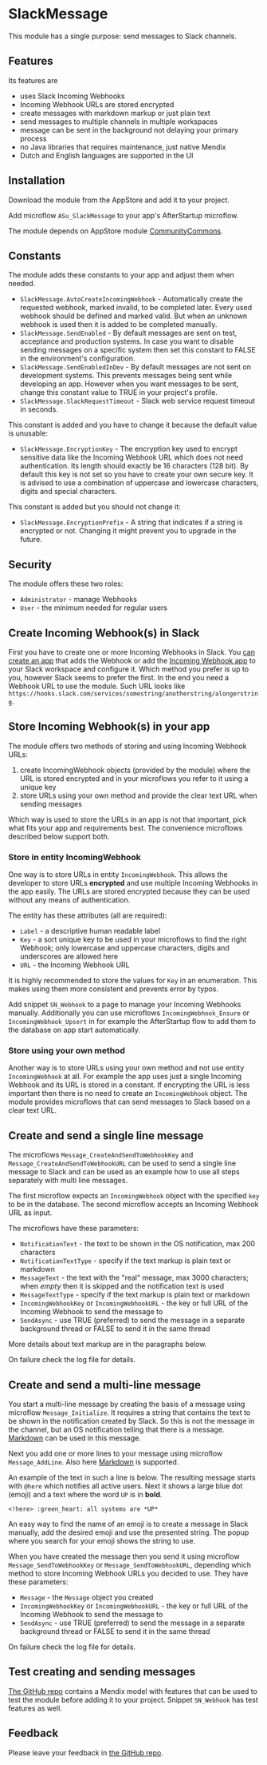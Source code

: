 # SlackMessage

This module has a single purpose: send messages to Slack channels.

## Features

Its features are

* uses Slack Incoming Webhooks
* Incoming Webhook URLs are stored encrypted
* create messages with markdown markup or just plain text
* send messages to multiple channels in multiple workspaces
* message can be sent in the background not delaying your primary process
* no Java libraries that requires maintenance, just native Mendix
* Dutch and English languages are supported in the UI

## Installation

Download the module from the AppStore and add it to your project.

Add microflow `ASu_SlackMessage` to your app's AfterStartup microflow.

The module depends on AppStore module [CommunityCommons](https://appstore.home.mendix.com/link/app/170/).

## Constants

The module adds these constants to your app and adjust them when needed.

* `SlackMessage.AutoCreateIncomingWebhook` - Automatically create the requested webhook, marked invalid, to be completed later. Every used webhook should be defined and marked valid. But when an unknown webhook is used then it is added to be completed manually.
* `SlackMessage.SendEnabled` - By default messages are sent on test, acceptance and production systems. In case you want to disable sending messages on a specific system then set this constant to FALSE in the environment's configuration.
* `SlackMessage.SendEnabledInDev` - By default messages are not sent on development systems. This prevents messages being sent while developing an app. However when you want messages to be sent, change this constant value to TRUE in your project's profile.
* `SlackMessage.SlackRequestTimeout` - Slack web service request timeout in seconds.

This constant is added and you have to change it because the default value is unusable:

* `SlackMessage.EncryptionKey` - The encryption key used to encrypt sensitive data like the Incoming Webhook URL which does not need authentication. Its length should exactly be 16 characters (128 bit). By default this key is not set so you have to create your own secure key. It is advised to use a combination of uppercase and lowercase characters, digits and special characters.

This constant is added but you should not change it:

* `SlackMessage.EncryptionPrefix` - A string that indicates if a string is encrypted or not. Changing it might prevent you to upgrade in the future.

## Security

The module offers these two roles:

* `Administrator` - manage Webhooks
* `User` - the minimum needed for regular users

## Create Incoming Webhook(s) in Slack

First you have to create one or more Incoming Webhooks in Slack. You [can create an app](https://api.slack.com/messaging/webhooks) that adds the Webhook or add the [Incoming Webhook app](https://slack.com/apps/A0F7XDUAZ-incoming-webhooks) to your Slack workspace and configure it. Which method you prefer is up to you, however Slack seems to prefer the first. In the end you need a Webhook URL to use the module. Such URL looks like `https://hooks.slack.com/services/somestring/anotherstring/alongerstring`.

## Store Incoming Webhook(s) in your app

The module offers two methods of storing and using Incoming Webhook URLs:

1. create IncomingWebhook objects (provided by the module) where the URL is stored encrypted and in your microflows you refer to it using a unique key
2. store URLs using your own method and provide the clear text URL when sending messages

Which way is used to store the URLs in an app is not that important, pick what fits your app and requirements best. The convenience microflows described below support both.

### Store in entity IncomingWebhook

One way is to store URLs in entity `IncomingWebhook`. This allows the developer to store URLs **encrypted** and use multiple Incoming Webhooks in the app easily. The URLs are stored encrypted because they can be used without any means of authentication.

The entity has these attributes (all are required):

* `Label` - a descriptive human readable label
* `Key` - a sort unique key to be used in your microflows to find the right Webhook; only lowercase and uppercase characters, digits and underscores are allowed here
* `URL` - the Incoming Webhook URL

It is highly recommended to store the values for `Key` in an enumeration. This makes using them more consistent and prevents error by typos.

Add snippet `SN_Webhook` to a page to manage your Incoming Webhooks manually. Additionally you can use microflows `IncomingWebhook_Ensure` or `IncomingWebhook_Upsert` in for example the AfterStartup flow to add them to the database on app start automatically.

### Store using your own method

Another way is to store URLs using your own method and not use entity `IncomingWebhook` at all. For example the app uses just a single Incoming Webhook and its URL is stored in a constant. If encrypting the URL is less important then there is no need to create an `IncomingWebhook` object. The module provides microflows that can send messages to Slack based on a clear text URL.

## Create and send a single line message

The microflows `Message_CreateAndSendToWebhookKey` and `Message_CreateAndSendToWebhookURL` can be used to send a single line message to Slack and can be used as an example how to use all steps separately with multi line messages.

The first microflow expects an `IncomingWebhook` object with the specified `key` to be in the database. The second microflow accepts an Incoming Webhook URL as input.

The microflows have these parameters:

* `NotificationText` - the text to be shown in the OS notification, max 200 characters
* `NotificationTextType` - specify if the text markup is plain text or markdown
* `MessageText` - the text with the "real" message, max 3000 characters; when *empty* then it is skipped and the notification text is used
* `MessageTextType` - specify if the text markup is plain text or markdown
* `IncomingWebhookKey` or `IncomingWebhookURL` - the key or full URL of the Incoming Webhook to send the message to
* `SendAsync` - use TRUE (preferred) to send the message in a separate background thread or FALSE to send it in the same thread

More details about text markup are in the paragraphs below.

On failure check the log file for details.

## Create and send a multi-line message

You start a multi-line message by creating the basis of a message using microflow `Message_Initialize`. It requires a string that contains the text to be shown in the notification created by Slack. So this is not the message in the channel, but an OS notification telling that there is a message. [Markdown](https://api.slack.com/reference/surfaces/formatting) can be used in this message.

Next you add one or more lines to your message using microflow `Message_AddLine`. Also here [Markdown](https://api.slack.com/reference/surfaces/formatting) is supported.

An example of the text in such a line is below. The resulting message starts with `@here` which notifies all active users. Next it shows a large blue dot (emoji) and a text where the word `UP` is in **bold**.

```auto
<!here> :green_heart: all systems are *UP*
```

An easy way to find the name of an emoji is to create a message in Slack manually, add the desired emoji and use the presented string. The popup where you search for your emoji shows the string to use.

When you have created the message then you send it using microflow `Message_SendToWebhookKey` or `Message_SendToWebhookURL`, depending which method to store Incoming Webhook URLs you decided to use. They have these parameters:

* `Message` - the `Message` object you created
* `IncomingWebhookKey` or `IncomingWebhookURL` - the key or full URL of the Incoming Webhook to send the message to
* `SendAsync` - use TRUE (preferred) to send the message in a separate background thread or FALSE to send it in the same thread

On failure check the log file for details.

## Test creating and sending messages

[The GitHub repo](https://github.com/ppoetsma/SlackMessage) contains a Mendix model with features that can be used to test the module before adding it to your project. Snippet `SN_Webhook` has test features as well.

## Feedback

Please leave your feedback in [the GitHub repo](https://github.com/ppoetsma/SlackMessage/issues).
